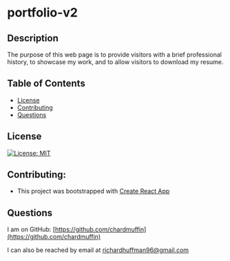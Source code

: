 # portfolio-v2
## Description

The purpose of this web page is to provide visitors with a brief professional history, to showcase my work, and to allow visitors to download my resume.

## Table of Contents

- [License](#license)
- [Contributing](#contributing)
- [Questions](#questions)

## License

[![License: MIT](https://img.shields.io/badge/License-MIT-yellow.svg)](https://opensource.org/licenses/MIT)

## Contributing:
* This project was bootstrapped with [Create React App](https://github.com/facebook/create-react-app)

## Questions

I am on GitHub: [https://github.com/chardmuffin](https://github.com/chardmuffin)

I can also be reached by email at [richardhuffman96@gmail.com](mailto:richardhuffman96@gmail.com)
